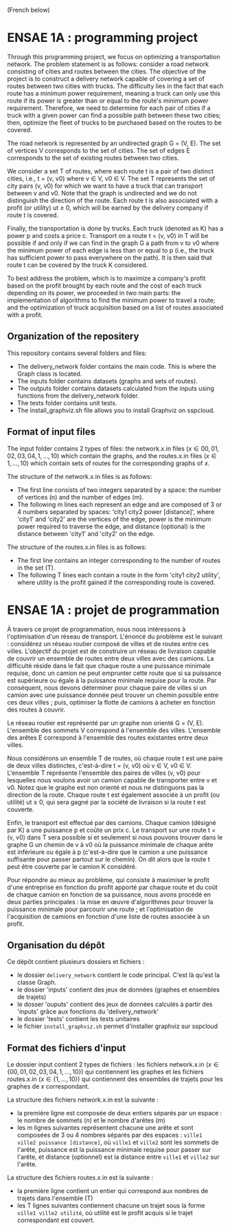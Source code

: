 (French below)

# ENSAE 1A : programming project

Through this programming project, we focus on optimizing a transportation network. The problem statement is as follows: consider a road network consisting of cities and routes between the cities. The objective of the project is to construct a delivery network capable of covering a set of routes between two cities with trucks. The difficulty lies in the fact that each route has a minimum power requirement, meaning a truck can only use this route if its power is greater than or equal to the route's minimum power requirement. Therefore, we need to determine for each pair of cities if a truck with a given power can find a possible path between these two cities; then, optimize the fleet of trucks to be purchased based on the routes to be covered.

The road network is represented by an undirected graph G = (V, E). The set of vertices V corresponds to the set of cities. The set of edges E corresponds to the set of existing routes between two cities.

We consider a set T of routes, where each route t is a pair of two distinct cities, i.e., t = (v, v0) where v ∈ V, v0 ∈ V. The set T represents the set of city pairs (v, v0) for which we want to have a truck that can transport between v and v0. Note that the graph is undirected and we do not distinguish the direction of the route. Each route t is also associated with a profit (or utility) ut ≥ 0, which will be earned by the delivery company if route t is covered.

Finally, the transportation is done by trucks. Each truck (denoted as K) has a power p and costs a price c. Transport on a route t = (v, v0) in T will be possible if and only if we can find in the graph G a path from v to v0 where the minimum power of each edge is less than or equal to p (i.e., the truck has sufficient power to pass everywhere on the path). It is then said that route t can be covered by the truck K considered.

To best address the problem, which is to maximize a company's profit based on the profit brought by each route and the cost of each truck depending on its power, we proceeded in two main parts: the implementation of algorithms to find the minimum power to travel a route; and the optimization of truck acquisition based on a list of routes associated with a profit.

## Organization of the repositery

This repository contains several folders and files:
- The delivery_network folder contains the main code. This is where the Graph class is located.
- The inputs folder contains datasets (graphs and sets of routes).
- The outputs folder contains datasets calculated from the inputs using functions from the delivery_network folder.
- The tests folder contains unit tests.
- The install_graphviz.sh file allows you to install Graphviz on sspcloud.

## Format of input files

The input folder contains 2 types of files: the network.x.in files ($x \in {00, 01, 02, 03, 04, 1, ..., 10}$) which contain the graphs, and the routes.x.in files ($x \in {1, ..., 10}$) which contain sets of routes for the corresponding graphs of $x$.

The structure of the network.x.in files is as follows:
- The first line consists of two integers separated by a space: the number of vertices (n) and the number of edges (m).
- The following m lines each represent an edge and are composed of 3 or 4 numbers separated by spaces: 'city1 city2 power [distance]', where 'city1' and 'city2' are the vertices of the edge, power is the minimum power required to traverse the edge, and distance (optional) is the distance between 'city1' and 'city2' on the edge.

The structure of the routes.x.in files is as follows:
- The first line contains an integer corresponding to the number of routes in the set (T).
- The following T lines each contain a route in the form 'city1 city2 utility', where utility is the profit gained if the corresponding route is covered.

# ENSAE 1A : projet de programmation

À travers ce projet de programmation, nous nous intéressons à l'optimisation d'un réseau de transport. L'énoncé du problème est le suivant : considérez un réseau routier composé de villes et de routes entre ces villes. L'objectif du projet est de construire un réseau de livraison capable de couvrir un ensemble de routes entre deux villes avec des camions. La difficulté réside dans le fait que chaque route a une puissance minimale requise, donc un camion ne peut emprunter cette route que si sa puissance est supérieure ou égale à la puissance minimale requise pour la route. Par conséquent, nous devons déterminer pour chaque paire de villes si un camion avec une puissance donnée peut trouver un chemin possible entre ces deux villes ; puis, optimiser la flotte de camions à acheter en fonction des routes à couvrir.

Le réseau routier est représenté par un graphe non orienté G = (V, E). L'ensemble des sommets V correspond à l'ensemble des villes. L'ensemble des arêtes E correspond à l'ensemble des routes existantes entre deux villes.

Nous considérons un ensemble T de routes, où chaque route t est une paire de deux villes distinctes, c'est-à-dire t = (v, v0) où v ∈ V, v0 ∈ V. L'ensemble T représente l'ensemble des paires de villes (v, v0) pour lesquelles nous voulons avoir un camion capable de transporter entre v et v0. Notez que le graphe est non orienté et nous ne distinguons pas la direction de la route. Chaque route t est également associée à un profit (ou utilité) ut ≥ 0, qui sera gagné par la société de livraison si la route t est couverte.

Enfin, le transport est effectué par des camions. Chaque camion (désigné par K) a une puissance p et coûte un prix c. Le transport sur une route t = (v, v0) dans T sera possible si et seulement si nous pouvons trouver dans le graphe G un chemin de v à v0 où la puissance minimale de chaque arête est inférieure ou égale à p (c'est-à-dire que le camion a une puissance suffisante pour passer partout sur le chemin). On dit alors que la route t peut être couverte par le camion K considéré.

Pour répondre au mieux au problème, qui consiste à maximiser le profit d'une entreprise en fonction du profit apporté par chaque route et du coût de chaque camion en fonction de sa puissance, nous avons procédé en deux parties principales : la mise en œuvre d'algorithmes pour trouver la puissance minimale pour parcourir une route ; et l'optimisation de l'acquisition de camions en fonction d'une liste de routes associée à un profit.

## Organisation du dépôt

Ce dépôt contient plusieurs dossiers et fichiers : 
- le dossier `delivery_network` contient le code principal. C'est là qu'est la classe Graph.
- le dossier 'inputs' contient des jeux de données (graphes et ensembles de trajets) 
- le dosser 'ouputs' contient des jeux de données calculés à partir des 'inputs' grâce aux  fonctions du 'delivery_network'
- le dossier 'tests' contient les tests unitaires
- le fichier `install_graphviz.sh` permet d'installer graphviz sur sspcloud

## Format des fichiers d'input

Le dossier input contient 2 types de fichiers : les fichiers network.x.in ($x \in \{00, 01, 02, 03, 04, 1, ..., 10\}$) qui contiennent les graphes et les fichiers routes.x.in ($x \in \{1, ..., 10\}$) qui contiennent des ensembles de trajets pour les graphes de $x$ correspondant. 

La structure des fichiers network.x.in est la suivante : 
- la première ligne est composée de deux entiers séparés par un espace : le nombre de sommets (n) et le nombre d'arêtes (m)
- les m lignes suivantes représentent chacune une arête et sont composées de 3 ou 4 nombres séparés par des espaces : `ville1 ville2 puissance [distance]`, où `ville1` et `ville2` sont les sommets de l'arête, puissance est la puissance minimale requise pour passer sur l'arête, et distance (optionnel) est la distance entre `ville1` et `ville2` sur l'arête. 

La structure des fichiers routes.x.in est la suivante : 
- la première ligne contient un entier qui correspond aux nombres de trajets dans l'ensemble (T)
- les T lignes suivantes contiennent chacune un trajet sous la forme `ville1 ville2 utilité`, où utilité est le profit acquis si le trajet correspondant est couvert.
